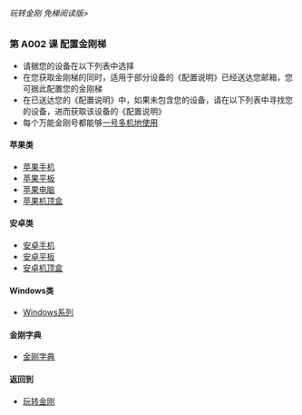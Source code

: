 ###### 玩转金刚 免梯阅读版>


### 第 A002 课 配置金刚梯

- 请据您的设备在以下列表中选择
- 在您获取金刚梯的同时，适用于部分设备的《配置说明》已经送达您邮箱，您可据此配置您的金刚梯
- 在已送达您的《配置说明》中，如果未包含您的设备，请在以下列表中寻找您的设备，进而获取该设备的《配置说明》
- 每个万能金刚号都能够[一号多机地使用](https://github.com/a2zitpro/web/blob/master/LadderFree/kkDictionary/onefornine.md)

#### 苹果类
- [苹果手机](https://github.com/a2zitpro/web/blob/master/LadderFree/GetLadder/Apple/iPhone/iPhone.md)
- [苹果平板](https://github.com/a2zitpro/web/blob/master/LadderFree/GetLadder/Apple/iPad/iPad.md)
- [苹果电脑](https://github.com/a2zitpro/web/blob/master/LadderFree/GetLadder/Apple/MacOS/MacOS.md)
- [苹果机顶盒](https://github.com/a2zitpro/web/blob/master/LadderFree/GetLadder/Apple/TVBox/TVBox.md)

#### 安卓类

- [安卓手机](https://github.com/a2zitpro/web/blob/master/LadderFree/GetLadder/Android/Phone/Phone.md)
- [安卓平板](https://github.com/a2zitpro/web/blob/master/LadderFree/GetLadder/Android/Pad/Pad.md)
- [安卓机顶盒](https://github.com/a2zitpro/web/blob/master/LadderFree/GetLadder/Android/TVBox/TVBox.md)


#### Windows类

- [Windows系列](https://github.com/a2zitpro/web/blob/master/LadderFree/GetLadder/Windows/Windows.md)




#### 金刚字典
- [金刚字典](https://github.com/a2zitpro/web/blob/master/LadderFree/kkDictionary/kkDictionary.md)


#### 返回到
- [玩转金刚](https://github.com/a2zitpro/web/blob/master/LadderFree/main.md)

